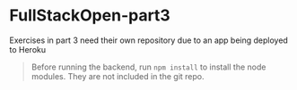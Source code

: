 # FullStackOpen-part3
Exercises in part 3 need their own repository due to an app being deployed to Heroku

>Before running the backend, run `npm install` to install the node modules. They are not included in the git repo.
